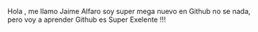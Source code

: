 Hola , me llamo Jaime Alfaro
soy super mega nuevo en Github
no se nada, pero voy a aprender
Github es Super Exelente !!!
